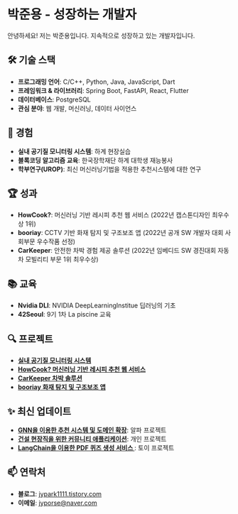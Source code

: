 # 박준용 - 성장하는 개발자

안녕하세요! 저는 박준용입니다. 지속적으로 성장하고 있는 개발자입니다.

## 🛠️ 기술 스택
- **프로그래밍 언어**: C/C++, Python, Java, JavaScript, Dart
- **프레임워크 & 라이브러리**: Spring Boot, FastAPI, React, Flutter
- **데이터베이스**: PostgreSQL
- **관심 분야**: 웹 개발, 머신러닝, 데이터 사이언스

## 💼 경험
- **실내 공기질 모니터링 시스템**: 하계 현장실습
- **블록코딩 알고리즘 교육**: 한국장학재단 하계 대학생 재능봉사
- **학부연구(UROP)**: 최신 머신러닝기법을 적용한 추천시스템에 대한 연구

## 🏆 성과
- **HowCook?**: 머신러닝 기반 레시피 추천 웹 서비스 (2022년 캡스톤디자인 최우수상 1위)
- **booriay**: CCTV 기반 화재 탐지 및 구조보조 앱 (2022년 공개 SW 개발자 대회 사회부문 우수작품 선정)
- **CarKeeper**: 안전한 차박 경험 제공 솔루션 (2022년 임베디드 SW 경진대회 자동차 모빌리티 부문 1위 최우수상)

## 📚 교육
- **Nvidia DLI**: NVIDIA DeepLearningInstitue 딥러닝의 기초
- **42Seoul**: 9기 1차 La piscine 교육

## 🔍 프로젝트
- **[실내 공기질 모니터링 시스템](https://github.com/junyong1111/Air-Quality-KMU)**
- **[HowCook? 머신러닝 기반 레시피 추천 웹 서비스](https://github.com/kookmin-sw/capstone-2022-10)**
- **[CarKeeper 차박 솔루션](https://github.com/KOBOTBOARD-11/2022ESWContest_mobility_6017)**
- **[booriay 화재 탐지 및 구조보조 앱](https://github.com/KOBOTBOARD-11/OSS_2022)**

## ✨ 최신 업데이트

- **[GNN을 이용한 추천 시스템 및 도메인 확장](https://github.com/junyong1111/AlphaProject-GNN)**: 알파 프로젝트
- **[건설 현장직을 위한 커뮤니티 애플리케이션](https://github.com/No-MLife/Life)**: 개인 프로젝트
- **[LangChain을 이용한 PDF 퀴즈 생성 서비스 ](http://quizgen.site/)**: 토이 프로젝트

## 📫 연락처
- **블로그**: [jypark1111.tistory.com](https://jypark1111.tistory.com)
- **이메일**: [jyporse@naver.com](jyporse@naver.com)
